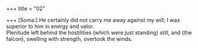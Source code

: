 +++
title = "02"

+++
[Soma:] He certainly did not carry me away against my will; I was  superior to him in energy and valor.  
Plenitude left behind the hostilities (which were just standing) still, and  (the falcon), swelling with strength, overtook the winds.  